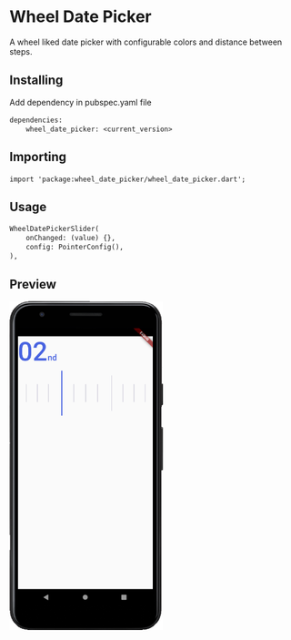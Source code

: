 # Wheel Date Picker

A wheel liked date picker with configurable colors and distance between steps.

## Installing

Add dependency in pubspec.yaml file

```
dependencies:
	wheel_date_picker: <current_version>
```

## Importing

```
import 'package:wheel_date_picker/wheel_date_picker.dart';
```

## Usage

```
WheelDatePickerSlider(
	onChanged: (value) {},
    config: PointerConfig(),
),
```

## Preview

<img align="left" src="Capture.PNG" alt="Capture" style="zoom: 67%;" />
